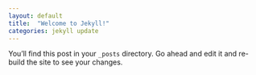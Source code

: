 ```yaml
---
layout: default
title:  "Welcome to Jekyll!"
categories: jekyll update
---
```

You’ll find this post in your `_posts` directory. Go ahead and edit it and re-build the site to see your changes.